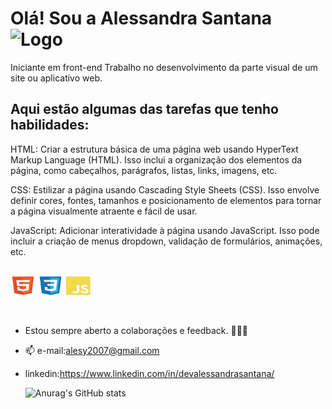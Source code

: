 
# Olá! Sou a Alessandra Santana ![Logo](https://www.tomethiago.com.br/assets/computer.svg)

Iniciante em front-end  Trabalho no desenvolvimento da parte visual de um site ou aplicativo web. 

## Aqui estão algumas das tarefas que tenho habilidades:

HTML: Criar a estrutura básica de uma página web usando HyperText Markup Language (HTML). Isso inclui a organização dos elementos da página, como cabeçalhos, parágrafos, listas, links, imagens, etc.

CSS: Estilizar a página usando Cascading Style Sheets (CSS). Isso envolve definir cores, fontes, tamanhos e posicionamento de elementos para tornar a página visualmente atraente e fácil de usar.

JavaScript: Adicionar interatividade à página usando JavaScript. Isso pode incluir a criação de menus dropdown, validação de formulários, animações, etc.

<div style="display: inline_block"><br>
  <img align="center" alt="Rafa-HTML" height="30" width="40" src="https://raw.githubusercontent.com/devicons/devicon/master/icons/html5/html5-original.svg">
  <img align="center" alt="Rafa-CSS" height="30" width="40" src="https://raw.githubusercontent.com/devicons/devicon/master/icons/css3/css3-original.svg">
  <img align="center" alt="Rafa-Js" height="30" width="40" src="https://raw.githubusercontent.com/devicons/devicon/master/icons/javascript/javascript-plain.svg">
</div>
<br> <br>
<div> 
  
- Estou sempre aberto a colaborações e feedback. 👨‍💻✨
- 📫  e-mail:alesy2007@gmail.com
- linkedin:https://www.linkedin.com/in/devalessandrasantana/
  
  ![Anurag's GitHub stats](https://github-readme-stats.vercel.app/api?username=anuraghazra&show_icons=true&theme=transparent)



  

